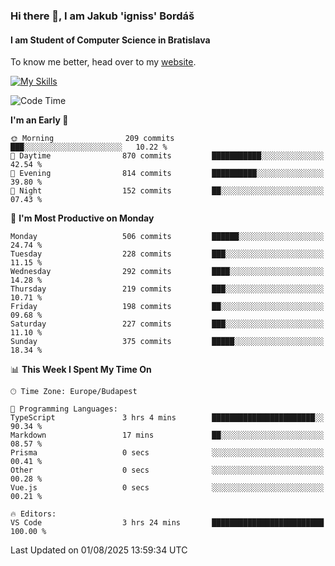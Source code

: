 ### Hi there 👋, I am Jakub 'igniss' Bordáš

#### I am Student of Computer Science in Bratislava
To know me better, head over to my [website](https://bordas.sk).

[![My Skills](https://skillicons.dev/icons?i=js,typescript,html,css,figma,svelte,vue,next,postgresql,nest,express,nodejs)](https://bordas.sk)


<!--START_SECTION:waka-->
![Code Time](http://img.shields.io/badge/Code%20Time-2%2C003%20hrs%2033%20mins-blue)

**I'm an Early 🐤** 

```text
🌞 Morning                209 commits         ███░░░░░░░░░░░░░░░░░░░░░░   10.22 % 
🌆 Daytime                870 commits         ███████████░░░░░░░░░░░░░░   42.54 % 
🌃 Evening                814 commits         ██████████░░░░░░░░░░░░░░░   39.80 % 
🌙 Night                  152 commits         ██░░░░░░░░░░░░░░░░░░░░░░░   07.43 % 
```
📅 **I'm Most Productive on Monday** 

```text
Monday                   506 commits         ██████░░░░░░░░░░░░░░░░░░░   24.74 % 
Tuesday                  228 commits         ███░░░░░░░░░░░░░░░░░░░░░░   11.15 % 
Wednesday                292 commits         ████░░░░░░░░░░░░░░░░░░░░░   14.28 % 
Thursday                 219 commits         ███░░░░░░░░░░░░░░░░░░░░░░   10.71 % 
Friday                   198 commits         ██░░░░░░░░░░░░░░░░░░░░░░░   09.68 % 
Saturday                 227 commits         ███░░░░░░░░░░░░░░░░░░░░░░   11.10 % 
Sunday                   375 commits         █████░░░░░░░░░░░░░░░░░░░░   18.34 % 
```


📊 **This Week I Spent My Time On** 

```text
🕑︎ Time Zone: Europe/Budapest

💬 Programming Languages: 
TypeScript               3 hrs 4 mins        ███████████████████████░░   90.34 % 
Markdown                 17 mins             ██░░░░░░░░░░░░░░░░░░░░░░░   08.57 % 
Prisma                   0 secs              ░░░░░░░░░░░░░░░░░░░░░░░░░   00.41 % 
Other                    0 secs              ░░░░░░░░░░░░░░░░░░░░░░░░░   00.28 % 
Vue.js                   0 secs              ░░░░░░░░░░░░░░░░░░░░░░░░░   00.21 % 

🔥 Editors: 
VS Code                  3 hrs 24 mins       █████████████████████████   100.00 % 
```


 Last Updated on 01/08/2025 13:59:34 UTC
<!--END_SECTION:waka-->
